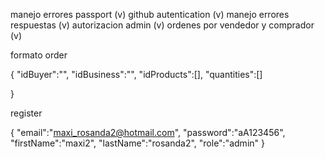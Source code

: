 manejo errores passport (v)
github autentication (v)
manejo errores respuestas (v)
autorizacion admin (v)
ordenes por vendedor y comprador (v)



formato order

{
    "idBuyer":"",
    "idBusiness":"",
    "idProducts":[],
    "quantities":[]

}

register

{
    "email":"maxi_rosanda2@hotmail.com",
    "password":"aA123456",
    "firstName":"maxi2",
    "lastName":"rosanda2",
    "role":"admin"
}